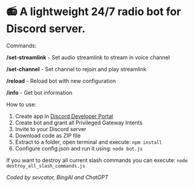 # 📻 A lightweight 24/7 radio bot for Discord server.

Commands:

**/set-streamlink** - Set audio streamlink to stream in voice channel

**/set-channel** - Set channel to rejoin and play streamlink

**/reload** - Reload bot with new configuration

**/info** - Get bot information

How to use:
1. Create app in [Discord Developer Portal](https://discord.com/developers/applications)
2. Create bot and grant all Privileged Gateway Intents
3. Invite to your Discord server
4. Download code as ZIP file
5. Extract to a folder, open terminal and execute:
```npm install```
6. Configure config.json and run it using:
```node bot.js```

If you want to destroy all current slash commands you can execute:
```node destroy_all_slash_commands.js```

*Coded by sevcator, BingAI and ChatGPT*
